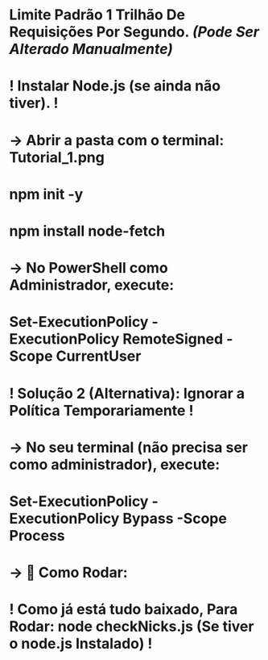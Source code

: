 # Limite Padrão 1 Trilhão De Requisições Por Segundo. *(Pode Ser Alterado Manualmente)*

# ! Instalar Node.js (se ainda não tiver). !

# -> Abrir a pasta com o terminal: Tutorial_1.png

# npm init -y
# npm install node-fetch

# -> No PowerShell como Administrador, execute:

# Set-ExecutionPolicy -ExecutionPolicy RemoteSigned -Scope CurrentUser

# ! Solução 2 (Alternativa): Ignorar a Política Temporariamente !

# -> No seu terminal (não precisa ser como administrador), execute:

# Set-ExecutionPolicy -ExecutionPolicy Bypass -Scope Process

# -> 🔧 Como Rodar:

# ! Como já está tudo baixado,  Para Rodar: node checkNicks.js (Se tiver o node.js Instalado) !
